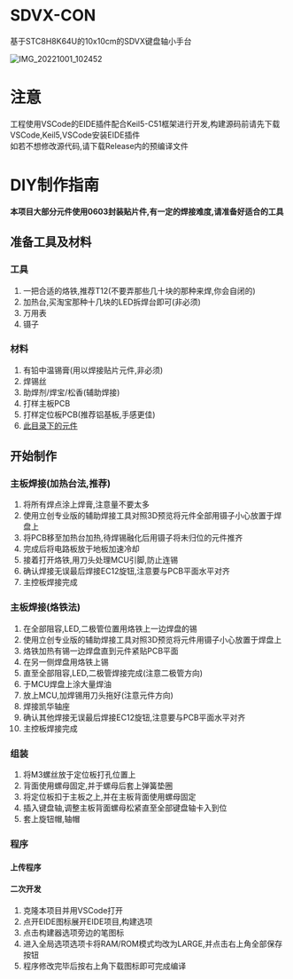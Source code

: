 # SDVX-CON
基于STC8H8K64U的10x10cm的SDVX键盘轴小手台  

![IMG_20221001_102452](https://user-images.githubusercontent.com/48589001/193379467-3a487edd-58fa-40b7-89d7-be1da38c1c4e.jpg)

# 注意  
工程使用VSCode的EIDE插件配合Keil5-C51框架进行开发,构建源码前请先下载VSCode,Keil5,VSCode安装EIDE插件  
如若不想修改源代码,请下载Release内的预编译文件  

# DIY制作指南  
**本项目大部分元件使用0603封装贴片件,有一定的焊接难度,请准备好适合的工具**  

## 准备工具及材料  
### 工具  
1. 一把合适的烙铁,推荐T12(不要弄那些几十块的那种来焊,你会自闭的)  
2. 加热台,买淘宝那种十几块的LED拆焊台即可(非必须)  
3. 万用表
4. 镊子

### 材料  
1. 有铅中温锡膏(用以焊接贴片元件,非必须)
2. 焊锡丝
3. 助焊剂/焊宝/松香(辅助焊接)
4. 打样主板PCB
5. 打样定位板PCB(推荐铝基板,手感更佳)
6. [此目录下的元件](https://github.com/fangxx3863/SDVX-CON/tree/main/extra)

## 开始制作  
### 主板焊接(加热台法,推荐)  
1. 将所有焊点涂上焊膏,注意量不要太多  
2. 使用立创专业版的辅助焊接工具对照3D预览将元件全部用镊子小心放置于焊盘上  
3. 将PCB移至加热台加热,待焊锡融化后用镊子将未归位的元件推齐  
4. 完成后将电路板放于地板加速冷却  
5. 接着打开烙铁,用刀头处理MCU引脚,防止连锡  
6. 确认焊接无误最后焊接EC12旋钮,注意要与PCB平面水平对齐  
7. 主控板焊接完成  

### 主板焊接(烙铁法)  
1. 在全部阻容,LED,二极管位置用烙铁上一边焊盘的锡
2. 使用立创专业版的辅助焊接工具对照3D预览将元件用镊子小心放置于焊盘上  
3. 烙铁加热有锡一边焊盘直到元件紧贴PCB平面  
4. 在另一侧焊盘用烙铁上锡  
5. 直至全部阻容,LED,二极管焊接完成(注意二极管方向)  
6. 于MCU焊盘上涂大量焊油  
7. 放上MCU,加焊锡用刀头拖好(注意元件方向)  
8. 焊接凯华轴座  
6. 确认其他焊接无误最后焊接EC12旋钮,注意要与PCB平面水平对齐  
7. 主控板焊接完成  

### 组装  
1. 将M3螺丝放于定位板打孔位置上  
2. 背面使用螺母固定,并于螺母后套上弹簧垫圈  
3. 将定位板扣于主板之上,并在主板背面使用螺母固定  
4. 插入键盘轴,调整主板背面螺母松紧直至全部键盘轴卡入到位  
5. 套上旋钮帽,轴帽

### 程序  
#### 上传程序  

#### 二次开发  
1. 克隆本项目并用VSCode打开  
2. 点开EIDE图标展开EIDE项目,构建选项  
3. 点击构建器选项旁边的笔图标  
4. 进入全局选项选项卡将RAM/ROM模式均改为LARGE,并点击右上角全部保存按钮  
5. 程序修改完毕后按右上角下载图标即可完成编译  
